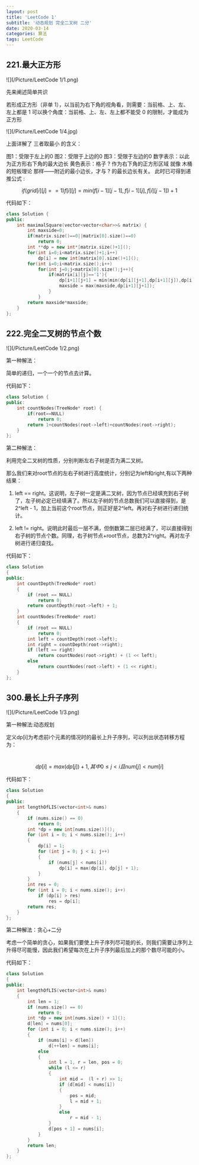 ```yaml
---
layout: post
title: 'LeetCode 1'
subtitle: '动态规划 完全二叉树 二分'
date: 2020-03-14
categories: 算法
tags: LeetCode
---
```


## 221.最大正方形

![](/Picture/LeetCode 1/1.png)

先来阐述简单共识

若形成正方形（非单 1），以当前为右下角的视角看，则需要：当前格、上、左、左上都是 1
可以换个角度：当前格、上、左、左上都不能受 0 的限制，才能成为正方形

![](/Picture/LeetCode 1/4.jpg)


上面详解了 三者取最小 的含义：

图1：受限于左上的0
图2：受限于上边的0
图3：受限于左边的0
数字表示：以此为正方形右下角的最大边长
黄色表示：格子 ? 作为右下角的正方形区域
就像 木桶的短板理论 那样——附近的最小边长，才与 ? 的最长边长有关。
此时已可得到递推公式  :

$$if (grid[i][j] == 1) f[i][j] = min(f[i-1][j-1], f[i-1][j], f[i][j-1]) + 1$$

代码如下：

```c++
class Solution {
public:
    int maximalSquare(vector<vector<char>>& matrix) {
        int maxside=0;
        if(matrix.size()==0||matrix[0].size()==0)
            return 0;
        int **dp = new int*[matrix.size()+1]();
        for(int i=0;i<matrix.size()+1;i++)
            dp[i] = new int[matrix[0].size()+1]();
        for(int i=0;i<matrix.size();i++)
            for(int j=0;j<matrix[0].size();j++){
                if(matrix[i][j]=='1'){
                    dp[i+1][j+1] = min(min(dp[i][j+1],dp[i+1][j]),dp[i][j])+1;
                    maxside = max(maxside,dp[i+1][j+1]);
                }
            }
        return maxside*maxside;
    }
};
```

## 222.完全二叉树的节点个数

![](/Picture/LeetCode 1/2.png)

第一种解法：

简单的递归，一个一个的节点去计算。

代码如下：

```c++
class Solution {
public:
    int countNodes(TreeNode* root) {
    	if(root==NULL)
    		return 0;
    	return 1+countNodes(root->left)+countNodes(root->right);
    }
};
```

第二种解法：

利用完全二叉树的性质，分别判断左右子树是否为满二叉树。

那么我们来对root节点的左右子树进行高度统计，分别记为left和right,有以下两种结果：

1. left == right。这说明，左子树一定是满二叉树，因为节点已经填充到右子树了，左子树必定已经填满了。所以左子树的节点总数我们可以直接得到，是2^left - 1，加上当前这个root节点，则正好是2^left。再对右子树进行递归统计。

2. left != right。说明此时最后一层不满，但倒数第二层已经满了，可以直接得到右子树的节点个数。同理，右子树节点+root节点，总数为2^right。再对左子树进行递归查找。

代码如下：

```c++
class Solution
{
public:
	int countDepth(TreeNode* root)
	{
		if (root == NULL)
			return 0;
		return countDepth(root->left) + 1;
	}
	int countNodes(TreeNode* root)
	{
		if (root == NULL)
			return 0;
		int left = countDepth(root->left);
		int right = countDepth(root->right);
		if (left == right)
			return countNodes(root->right) + (1 << left);
		else
			return countNodes(root->left) + (1 << right);
	}
};
```

## 300.最长上升子序列

![](/Picture/LeetCode 1/3.png)

第一种解法:动态规划

定义dp[i]为考虑前i个元素的情况时的最长上升子序列，可以列出状态转移方程为：

​									$$dp[i]=max(dp[j])+1,其中0≤j<i且num[j]<num[i]$$

代码如下：

```c++
class Solution
{
public:
	int lengthOfLIS(vector<int>& nums)
	{
		if (nums.size() == 0)
			return 0;
		int *dp = new int[nums.size()]();
		for (int i = 0; i < nums.size(); i++)
		{
			dp[i] = 1;
			for (int j = 0; j < i; j++)
			{
				if (nums[j] < nums[i])
					dp[i] = max(dp[i], dp[j] + 1);
			}
		}
		int res = 0;
		for (int i = 0; i < nums.size(); i++)
			if (dp[i] > res)
				res = dp[i];
		return res;
	}
};
```

第二种解法：贪心+二分

考虑一个简单的贪心，如果我们要使上升子序列尽可能的长，则我们需要让序列上升得尽可能慢，因此我们希望每次在上升子序列最后加上的那个数尽可能的小。

代码如下：

```c++
class Solution
{
public:
	int lengthOfLIS(vector<int>& nums)
	{
		int len = 1;
		if (nums.size() == 0)
			return 0;
		int *dp = new int[nums.size() + 1]();
		d[len] = nums[0];
		for (int i = 0; i < nums.size(); i++)
		{
			if (nums[i] > d[len])
				d[++len] = nums[i];
			else
			{
				int l = 1, r = len, pos = 0;
				while (l <= r)
				{
					int mid =  (l + r) >> 1;
					if (d[mid] < nums[i])
					{
						pos = mid;
						l = mid + 1;
					}
					else
						r = mid - 1;
				}
				d[pos + 1] = nums[i];
			}
		}
		return len;
	}
};
```

